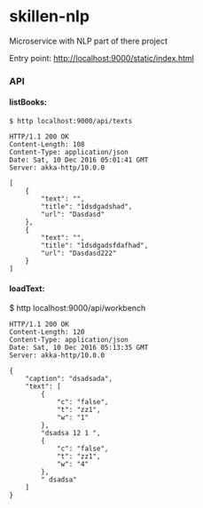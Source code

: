 # skillen-nlp

Microservice with NLP part of there project

Entry point:
[http://localhost:9000/static/index.html](http://localhost:9000/static/index.html)

### API

#### listBooks:

```http
$ http localhost:9000/api/texts

HTTP/1.1 200 OK
Content-Length: 108
Content-Type: application/json
Date: Sat, 10 Dec 2016 05:01:41 GMT
Server: akka-http/10.0.0

[
    {
        "text": "",
        "title": "1dsdgadshad",
        "url": "Dasdasd"
    },
    {
        "text": "",
        "title": "1dsdgadsfdafhad",
        "url": "Dasdasd222"
    }
]
```

#### loadText:

$ http localhost:9000/api/workbench

```http
HTTP/1.1 200 OK
Content-Length: 120
Content-Type: application/json
Date: Sat, 10 Dec 2016 05:13:35 GMT
Server: akka-http/10.0.0

{
    "caption": "dsadsada",
    "text": [
        {
            "c": "false",
            "t": "zz1",
            "w": "1"
        },
        "dsadsa 12 1 ",
        {
            "c": "false",
            "t": "zz1",
            "w": "4"
        },
        " dsadsa"
    ]
}
```

